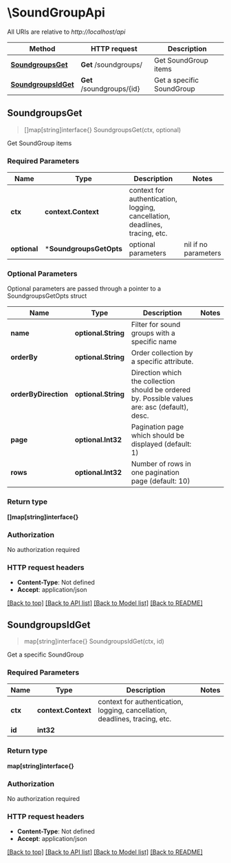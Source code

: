 # \SoundGroupApi

All URIs are relative to *http://localhost/api*

Method | HTTP request | Description
------------- | ------------- | -------------
[**SoundgroupsGet**](SoundGroupApi.md#SoundgroupsGet) | **Get** /soundgroups/ | Get SoundGroup items
[**SoundgroupsIdGet**](SoundGroupApi.md#SoundgroupsIdGet) | **Get** /soundgroups/{id} | Get a specific SoundGroup



## SoundgroupsGet

> []map[string]interface{} SoundgroupsGet(ctx, optional)

Get SoundGroup items

### Required Parameters


Name | Type | Description  | Notes
------------- | ------------- | ------------- | -------------
**ctx** | **context.Context** | context for authentication, logging, cancellation, deadlines, tracing, etc.
 **optional** | ***SoundgroupsGetOpts** | optional parameters | nil if no parameters

### Optional Parameters

Optional parameters are passed through a pointer to a SoundgroupsGetOpts struct


Name | Type | Description  | Notes
------------- | ------------- | ------------- | -------------
 **name** | **optional.String**| Filter for sound groups with a specific name | 
 **orderBy** | **optional.String**| Order collection by a specific attribute. | 
 **orderByDirection** | **optional.String**| Direction which the collection should be ordered by. Possible values are: asc (default), desc. | 
 **page** | **optional.Int32**| Pagination page which should be displayed (default: 1) | 
 **rows** | **optional.Int32**| Number of rows in one pagination page (default: 10) | 

### Return type

**[]map[string]interface{}**

### Authorization

No authorization required

### HTTP request headers

- **Content-Type**: Not defined
- **Accept**: application/json

[[Back to top]](#) [[Back to API list]](../README.md#documentation-for-api-endpoints)
[[Back to Model list]](../README.md#documentation-for-models)
[[Back to README]](../README.md)


## SoundgroupsIdGet

> map[string]interface{} SoundgroupsIdGet(ctx, id)

Get a specific SoundGroup

### Required Parameters


Name | Type | Description  | Notes
------------- | ------------- | ------------- | -------------
**ctx** | **context.Context** | context for authentication, logging, cancellation, deadlines, tracing, etc.
**id** | **int32**|  | 

### Return type

**map[string]interface{}**

### Authorization

No authorization required

### HTTP request headers

- **Content-Type**: Not defined
- **Accept**: application/json

[[Back to top]](#) [[Back to API list]](../README.md#documentation-for-api-endpoints)
[[Back to Model list]](../README.md#documentation-for-models)
[[Back to README]](../README.md)

